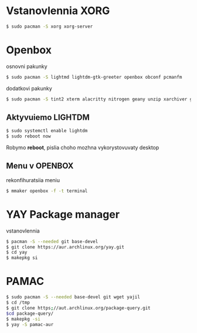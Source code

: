 # Vstanovlennia XORG

```zsh
$ sudo pacman -S xorg xorg-server
```

# Openbox

osnovni pakunky
```zsh
$ sudo pacman -S lightmd lightdm-gtk-greeter openbox obconf pcmanfm
```

dodatkovi pakunky
```zsh
$ sudo pacman -S tint2 xterm alacritty nitrogen geany unzip xarchiver gnome-background manumaker
```

## Aktyvuiemo LIGHTDM

```zsh
$ sudo systemctl enable lightdm
$ sudo reboot now
```

Robymo **reboot**, pislia choho mozhna vykorystovuvaty desktop

## Menu v OPENBOX

rekonfihuratsiia meniu

```zsh
$ mmaker openbox -f -t terminal
```

# YAY Package manager

vstanovlennia

```zsh
$ pacman -S --needed git base-devel
$ git clone https://aur.archlinux.org/yay.git
$ cd yay
$ makepkg si
```

# PAMAC

```zsh
$ sudo pacman -S --needed base-devel git wget yajil
$ cd /tmp
$ git clone https;//aut.archlinux.org/package-query.git
$cd package-query/
$ makepkg -si
$ yay -S pamac-aur
```